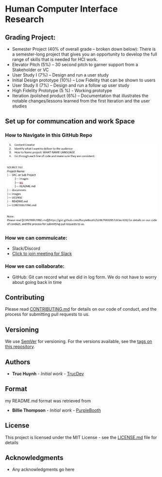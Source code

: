 # Human Computer Interface Research

## Grading Project:
- Semester Project (40% of overall grade – broken down below): There is a semester-long project that gives you an opportunity to develop the full 
range of skills that is needed for HCI work.
- Elevator Pitch (5%) – 30 second pitch to garner support from a Stakeholder or VC
- User Study I (7%) – Design and run a user study
- Initial Design prototype (10%) – Low Fidelity that can be shown to users
- User Study II (7%) – Design and run a follow up user study
- High Fidelity Prototype (5 %) - Working prototype 
- Iteration /polished product (6%) – Documentation that illustrates the notable changes/lessons learned from the first Iteration and the user 
studies

## Set up for communcation and work Space

### How to Navigate in this GitHub Repo
<img src='images/instruction.JPG'>

### How we can commuicate:
- Slack/Discord
- [Click to join meeting for Slack](https://join.slack.com/t/humaninterfac-uiv5452/shared_invite/zt-12behkwtz-dMhX22kVD_Cg_rq1MVa2pQ)

### How we can collaborate:
- GitHub: Git can record what we did in log form. We do not have to worry about going back in time


## Contributing
Please read [CONTRIBUTING.md](CONTRIBUTING.md) for details on our code of conduct, and the process for submitting pull requests to us.

## Versioning

We use [SemVer](http://semver.org/) for versioning. For the versions available, see the [tags on this repository](). 

## Authors
* **Truc Huynh** - *Initial work* - [TrucDev](https://github.com/jackyhuynh)

## Format
my README.md format was retrieved from
* **Billie Thompson** - *Initial work* - [PurpleBooth](https://github.com/PurpleBooth)

## License

This project is licensed under the MIT License - see the [LICENSE.md](LICENSE.md) file for details

## Acknowledgments
* Any acknowledgments go here
